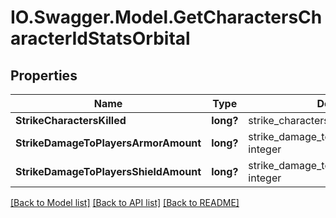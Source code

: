 # IO.Swagger.Model.GetCharactersCharacterIdStatsOrbital
## Properties

Name | Type | Description | Notes
------------ | ------------- | ------------- | -------------
**StrikeCharactersKilled** | **long?** | strike_characters_killed integer | [optional] 
**StrikeDamageToPlayersArmorAmount** | **long?** | strike_damage_to_players_armor_amount integer | [optional] 
**StrikeDamageToPlayersShieldAmount** | **long?** | strike_damage_to_players_shield_amount integer | [optional] 

[[Back to Model list]](../README.md#documentation-for-models) [[Back to API list]](../README.md#documentation-for-api-endpoints) [[Back to README]](../README.md)

